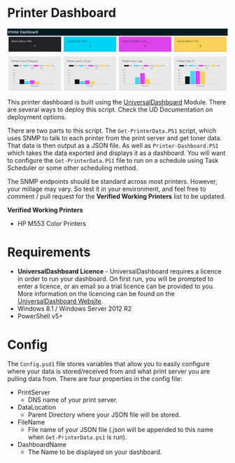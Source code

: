 # Printer Dashboard

![Screenshot](/img/screenshot.png)

This printer dashboard is built using the [UniversalDashboard](http://www.poshud.com/Home) Module. There are several ways to deploy this script. Check the UD Documentation on deployment options.

There are two parts to this script. The `Get-PrinterData.PS1` script, which uses SNMP to talk to each printer from the print server and get toner data. That data is then output as a JSON file. As well as `Printer-Dashboard.PS1` which takes the data exported and displays it as a dashboard. You will want to configure the `Get-PrinterData.PS1` file to run on a schedule using Task Scheduler or some other scheduling method.

The SNMP endpoints should be standard across most printers. However, your millage may vary. So test it in your environment, and feel free to comment / pull request for the **Verified Working Printers** list to be updated.

**Verified Working Printers**
* HP M553 Color Printers

# Requirements

* **UniversalDashboard Licence** - UniversalDashboard requires a licence in order to run your dashboard. On first run, you will be prompted to enter a licence, or an email so a trial licence can be provided to you. More information on the licencing can be found on the [UniversalDashboard Website](https://poshtools.com/buy-powershell-pro-tools/universal-dashboard/). 
* Windows 8.1 / Windows Server 2012 R2
* PowerShell v5+

# Config

The `Config.psd1` file stores variables that allow you to easily configure where your data is stored/received from and what print server you are pulling data from. There are four properties in the config file:
* PrintServer
    * DNS name of your print server.
* DataLocation
    * Parent Directory where your JSON file will be stored.
* FileName
    * File name of your JSON file (.json will be appended to this name when `Get-PrinterData.ps1` is run).
* DashboardName
    * The Name to be displayed on your dashboard.
